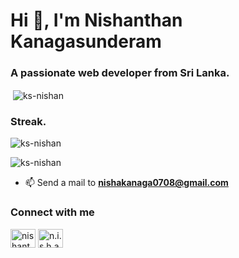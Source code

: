 <h1 align="left">Hi 👋, I'm Nishanthan Kanagasunderam</h1>
<h3 align="left">A passionate web developer from Sri Lanka.</h3>
<p>&nbsp;<img align="center" src="https://github-readme-stats.vercel.app/api?username=ks-nishan&show_icons=true&locale=en" alt="ks-nishan" /></p>

<h3 align="left">Streak.</h3>
<p><img align="center" src="https://github-readme-streak-stats.herokuapp.com/?user=ks-nishan&" alt="ks-nishan" /></p>
<p align="left"> <img src="https://komarev.com/ghpvc/?username=ks-nishan&label=Profile%20views&color=0e75b6&style=flat" alt="ks-nishan" /> </p>

- 📫 Send a mail to **nishakanaga0708@gmail.com**

<h3 align="left">Connect with me </h3>
<p align="left">
<a href="https://linkedin.com/in/nishanthan kanagasunderam" target="blank"><img align="center" src="https://raw.githubusercontent.com/rahuldkjain/github-profile-readme-generator/master/src/images/icons/Social/linked-in-alt.svg" alt="nishanthan kanagasunderam" height="30" width="40" /></a>
<a href="https://instagram.com/n.i.s.h.a.n_87" target="blank"><img align="center" src="https://raw.githubusercontent.com/rahuldkjain/github-profile-readme-generator/master/src/images/icons/Social/instagram.svg" alt="n.i.s.h.a.n_87" height="30" width="40" /></a>
</p>



